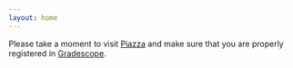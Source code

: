 ```yaml
---
layout: home
---
```


Please take a moment to visit [Piazza](https://piazza.com/umd/fall2023/cmsc423) and make sure that you are properly registered in [Gradescope](https://www.gradescope.com/courses/590981).
